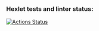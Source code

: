 ### Hexlet tests and linter status:
[![Actions Status](https://github.com/Adamhubq/backend-project-lvl1/workflows/hexlet-check/badge.svg)](https://github.com/Adamhubq/backend-project-lvl1/actions)